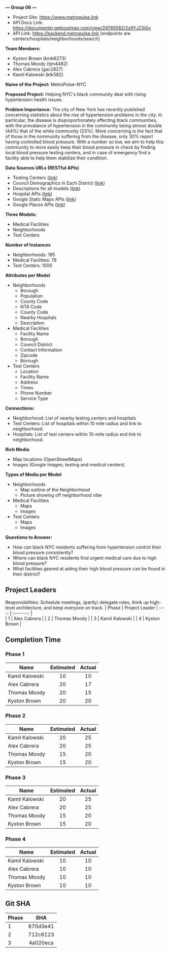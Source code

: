 **— Group 06 —**

- Project Site: https://www.metropulse.link
- API Docs Link: https://documenter.getpostman.com/view/29785582/2s9YJZ3jGy
- API Link: https://backend.metropulse.link (endpoints are centers/hospitals/neighborhoods/search)

**Team Members:**

* Kyston Brown (kmb6273)
* Thomas Moody (tjm4482)
* Alex Cabrera (gac2827)
* Kamil Kalowski (ktk582)

**Name of the Project:** MetroPulse-NYC

**Proposed Project:** Helping NYC's black community deal with rising hypertension health issues.

**Problem Importance:** The city of New York has recently published concerning statistics about the rise of hypertension problems in the city. In particular, the disease is disproportionately affecting black communities, with the prevalance of hypertension in the community being almost double (44%) that of the white community (23%). More concerning is the fact that of those in the community suffering from the disease, only 30% report having controlled blood pressure. With a number so low, we aim to help this community to more easily keep their blood pressure in check by finding local blood pressure testing centers, and in case of emergency find a facility able to help them stabilize their condition.

**Data Sources URLs (RESTful APIs)**

* Testing Centers ([link](https://data.cityofnewyork.us/resource/8eux-rfe8.json))
* Council Demographics in Each District ([link](https://data.cityofnewyork.us/City-Government/Council-district-breakdown/jqy3-ybjq))
* Descriptions for all models ([link](https://en.wikipedia.org/w/api.php))
* Hospital APIs ([link](https://data.cityofnewyork.us/resource/f7b6-v6v3.json))
* Google Static Maps APIs ([link](https://www.openstreetmap.org/about/api/))
* Google Places APIs ([link](https://maps.googleapis.com/maps/api/place/nearbysearch/json))

**Three Models:**

* Medical Facilities
* Neighborhoods
* Test Centers

**Number of Instances**

* Neighborhoods: 195
* Medical Facilities: 78
* Test Centers: 1000

**Attributes per Model**

* Neighborhoods 
    * Borough
    * Population
    * County Code
    * NTA Code
    * County Code
    * Nearby Hospitals
    * Description
* Medical Facilities
    * Facility Name
    * Borough
    * Council District
    * Contact Information
    * Zipcode
    * Borough
* Test Centers
    * Location
    * Facility Name
    * Address
    * Times
    * Phone Number
    * Service Type

**Connections:**

* Neighborhood: List of nearby testing centers and hospitals
* Test Centers: List of hospitals within 10 mile radius and link to neighborhood.
* Hospitals: List of test centers within 10-mile radius and link to neighborhood.

**Rich Media**

* Map locations (OpenStreetMaps)
* Images (Google Images; testing and medical centers)

**Types of Media per Model**

* Neighborhoods
    * Map outline of the Neighborhood
    * Picture showing off neighborhood vibe
* Medical Facilities
    * Maps
    * Images
* Test Centers
    * Maps
    * Images

**Questions to Answer:**

* How can black NYC residents suffering from hypertension control their blood pressure consistently?
* Where can black NYC residents find urgent medical care due to high blood pressure?
* What facilities geared at aiding their high blood pressure can be found in their district?

## Project Leaders
Responsibilities: 
Schedule meetings, (partly) delegate roles, think up high-level architecture, and keep everyone on track.
| Phase | Project Leader
| :---: | :-------: |        
| 1     | Alex Cabrera   |
| 2     | Thomas Moody |
| 3     | Kamil Kalowski |
| 4     | Kyston Brown |

## Completion Time

### Phase 1
| Name               | Estimated     | Actual        |
| ------------------ | :-----------: | :-----------: |
| Kamil Kalowski    |  10           | 10                 |
| Alex Cabrera      |  20           | 17                 |
| Thomas Moody      |  20           | 15                 |
| Kyston Brown      |  20           | 20                 |

### Phase 2
| Name               | Estimated     | Actual        |
| ------------------ | :-----------: | :-----------: |
| Kamil Kalowski    |  20           | 25                 |
| Alex Cabrera      |  20           | 25                 |
| Thomas Moody      |  15           | 20                 |
| Kyston Brown      |  15           | 20                 |

### Phase 3
| Name               | Estimated     | Actual        |
| ------------------ | :-----------: | :-----------: |
| Kamil Kalowski    |  20           | 25                 |
| Alex Cabrera      |  20           | 25                 |
| Thomas Moody      |  15           | 20                 |
| Kyston Brown      |  15           | 20                 |

### Phase 4
| Name               | Estimated     | Actual        |
| ------------------ | :-----------: | :-----------: |
| Kamil Kalowski    |  10           | 10                 |
| Alex Cabrera      |  10           | 10                 |
| Thomas Moody      |  10           | 10                 |
| Kyston Brown      |  10           | 10                 |

## Git SHA
| Phase               | SHA           |
| ------------------- | :-----------: |
| 1                   |  870d3e41     |
| 2                   |  712c6123     |
| 3                   |  4a020eca     |
